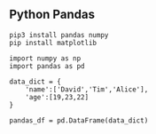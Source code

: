 ## Python Pandas

```
pip3 install pandas numpy
pip install matplotlib
```

```
import numpy as np
import pandas as pd

data_dict = {
    'name':['David','Tim','Alice'],
    'age':[19,23,22]
}

pandas_df = pd.DataFrame(data_dict)

```

